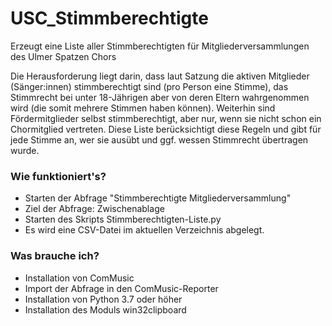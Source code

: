 # USC_Stimmberechtigte
Erzeugt eine Liste aller Stimmberechtigten für Mitgliederversammlungen des Ulmer Spatzen Chors

Die Herausforderung liegt darin, dass laut Satzung die aktiven Mitglieder (Sänger:innen) stimmberechtigt sind (pro Person eine Stimme), das Stimmrecht bei unter 18-Jährigen aber von deren Eltern wahrgenommen wird (die somit mehrere Stimmen haben können). Weiterhin sind Fördermitglieder selbst stimmberechtigt, aber nur, wenn sie nicht schon ein Chormitglied vertreten. Diese Liste berücksichtigt diese Regeln und gibt für jede Stimme an, wer sie ausübt und ggf. wessen Stimmrecht übertragen wurde.

### Wie funktioniert's? ###

* Starten der Abfrage "Stimmberechtigte Mitgliederversammlung"
* Ziel der Abfrage: Zwischenablage
* Starten des Skripts Stimmberechtigten-Liste.py
* Es wird eine CSV-Datei im aktuellen Verzeichnis abgelegt.

### Was brauche ich? ###

* Installation von ComMusic
* Import der Abfrage in den ComMusic-Reporter
* Installation von Python 3.7 oder höher
* Installation des Moduls win32clipboard
